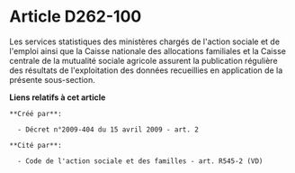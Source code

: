 # Article D262-100

Les services statistiques des ministères chargés de l'action sociale et de l'emploi ainsi que la Caisse nationale des
allocations familiales et la Caisse centrale de la mutualité sociale agricole assurent la publication régulière des résultats
de l'exploitation des données recueillies en application de la présente sous-section.

**Liens relatifs à cet article**

	**Créé par**:

	  - Décret n°2009-404 du 15 avril 2009 - art. 2

	**Cité par**:

	  - Code de l'action sociale et des familles - art. R545-2 (VD)

